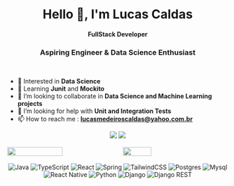 <h1 align="center">Hello 👋, I'm Lucas Caldas</h1>
<h4 align="center">FullStack Developer</h3>
<h3 align="center">Aspiring Engineer & Data Science Enthusiast</h3>

<br>

- 👀 Interested in **Data Science**
- 📖 Learning **Junit** and **Mockito**
- 💞️ I’m looking to collaborate in **Data Science and Machine Learning projects**
- 🤝 I’m looking for help with **Unit and Integration Tests**
- 📫 How to reach me : **lucasmedeiroscaldas@yahoo.com.br**

<div align="center">
    <a href="mailto:lucastere10@gmail.com"><img src="https://img.shields.io/badge/-Gmail-D14836?style=for-the-badge&logo=gmail&logoColor=white" target="_blank"></a>
    <a href="https://www.linkedin.com/in/lucas-caldas50/" target="_blank"><img src="https://img.shields.io/badge/-LinkedIn-%230077B5?style=for-the-badge&logo=linkedin&logoColor=white" target="_blank"></a> 
</div>

<br>

<div style="display: flex; flex-direction: row;">
 <img class="img" style="height: auto; width: 50%;" src="https://streak-stats.demolab.com/?user=lucastere10&theme=noctis_minimus" />
 &nbsp;
 &nbsp;
 <img class="img" style="height: auto; width: 36%;" src="https://github-readme-stats.vercel.app/api/top-langs/?username=lucastere10&layout=compact&hide=jupyter%20notebook,html,portugol,css&theme=noctis_minimus" />
</div>

<br>

<div align="center">
    <img src="https://img.shields.io/badge/java-%23ED8B00.svg?style=for-the-badge&logo=openjdk&logoColor=white" alt="Java"/>
    <img src="https://img.shields.io/badge/typescript-%23007ACC.svg?style=for-the-badge&logo=typescript&logoColor=white" alt="TypeScript"/>
    <img src="https://img.shields.io/badge/next.js-000000.svg?style=for-the-badge&logo=nextdotjs&logoColor=%2361DAFB" alt="React">
    <img src="https://img.shields.io/badge/spring-%236DB33F.svg?style=for-the-badge&logo=spring&logoColor=white" alt="Spring"/>
    <img src="https://img.shields.io/badge/tailwindcss-0F172A?style=for-the-badge&logo=tailwindcss&logoColor=white" alt="TailwindCSS">
    <img src="https://img.shields.io/badge/postgres-%23316192.svg?style=for-the-badge&logo=postgresql&logoColor=white" alt="Postgres"/>
    <img src="https://img.shields.io/badge/mysql-%23316192.svg?style=for-the-badge&logo=mysql&logoColor=white" alt="Mysql"/>
    <img src="https://img.shields.io/badge/React Native-%2320232a.svg?style=for-the-badge&logo=react&logoColor=%2361DAFB" alt="React Native">
    <img src="https://img.shields.io/badge/python-3670A0?style=for-the-badge&logo=python&logoColor=ffdd54" alt="Python">
    <img src="https://img.shields.io/badge/django-%23092E20.svg?style=for-the-badge&logo=django&logoColor=white" alt="Django">
    <img src="https://img.shields.io/badge/DJANGO-REST-ff1709?style=for-the-badge&logo=django&logoColor=white&color=ff1709&labelColor=gray" alt="Django REST">
</div> 






